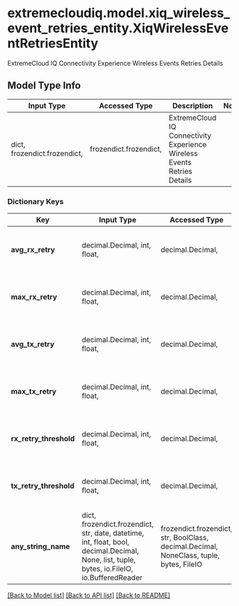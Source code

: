 # extremecloudiq.model.xiq_wireless_event_retries_entity.XiqWirelessEventRetriesEntity

ExtremeCloud IQ Connectivity Experience Wireless Events Retries Details

## Model Type Info
Input Type | Accessed Type | Description | Notes
------------ | ------------- | ------------- | -------------
dict, frozendict.frozendict,  | frozendict.frozendict,  | ExtremeCloud IQ Connectivity Experience Wireless Events Retries Details | 

### Dictionary Keys
Key | Input Type | Accessed Type | Description | Notes
------------ | ------------- | ------------- | ------------- | -------------
**avg_rx_retry** | decimal.Decimal, int, float,  | decimal.Decimal,  | The average duration of rxRetry | [optional] value must be a 64 bit float
**max_rx_retry** | decimal.Decimal, int, float,  | decimal.Decimal,  | The maximum duration of rxRetry | [optional] value must be a 64 bit float
**avg_tx_retry** | decimal.Decimal, int, float,  | decimal.Decimal,  | The average duration of txRetry | [optional] value must be a 64 bit float
**max_tx_retry** | decimal.Decimal, int, float,  | decimal.Decimal,  | The maximum duration of txRetry | [optional] value must be a 64 bit float
**rx_retry_threshold** | decimal.Decimal, int, float,  | decimal.Decimal,  | The threshold value of rxRetry | [optional] value must be a 64 bit float
**tx_retry_threshold** | decimal.Decimal, int, float,  | decimal.Decimal,  | The threshold value of txRetry | [optional] value must be a 64 bit float
**any_string_name** | dict, frozendict.frozendict, str, date, datetime, int, float, bool, decimal.Decimal, None, list, tuple, bytes, io.FileIO, io.BufferedReader | frozendict.frozendict, str, BoolClass, decimal.Decimal, NoneClass, tuple, bytes, FileIO | any string name can be used but the value must be the correct type | [optional]

[[Back to Model list]](../../README.md#documentation-for-models) [[Back to API list]](../../README.md#documentation-for-api-endpoints) [[Back to README]](../../README.md)

